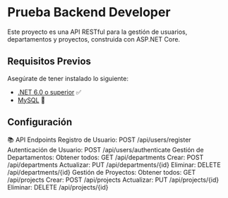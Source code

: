 # Prueba Backend Developer

Este proyecto es una API RESTful para la gestión de usuarios, departamentos y proyectos, construida con ASP.NET Core.

## Requisitos Previos

Asegúrate de tener instalado lo siguiente:

- [.NET 6.0 o superior](https://dotnet.microsoft.com/download) ✅
- [MySQL](https://dev.mysql.com/downloads/installer/) 🐬

## Configuración


📚 API Endpoints
Registro de Usuario: POST /api/users/register
Autenticación de Usuario: POST /api/users/authenticate
Gestión de Departamentos:
Obtener todos: GET /api/departments
Crear: POST /api/departments
Actualizar: PUT /api/departments/{id}
Eliminar: DELETE /api/departments/{id}
Gestión de Proyectos:
Obtener todos: GET /api/projects
Crear: POST /api/projects
Actualizar: PUT /api/projects/{id}
Eliminar: DELETE /api/projects/{id}
